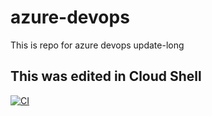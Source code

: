 # azure-devops
This is repo for azure devops update-long

## This was edited in Cloud Shell
[![CI](https://github.com/bobbynguyen147/udacity-azure-devops-project2/actions/workflows/main.yml/badge.svg?branch=ci)](https://github.com/bobbynguyen147/udacity-azure-devops-project2/actions/workflows/main.yml)
